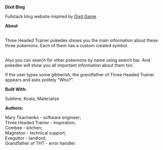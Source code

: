<p><strong> Dixit Blog </strong></p>
<p>Fullstack blog website inspired by <a href="https://en.wikipedia.org/wiki/Dixit_(card_game)">Dixit Game</a>.</p>
<p><strong> About </strong></p>
</br>

<img src="">
</br>
Three Headed Trainer pokedex shows you the main information about these three pokemons. Each of them has a custom created symbol.
</br>
</br>
<img src="">
<p>Also you can search for other pokemons by name using search bar. And pokedex will show you all important information about them too.</p>
<p>If the user types some gibberish, the grandfather of Three Headed Trainer appears and asks politely "Who?".</p>
<p><strong> Built With: </strong></p>
<p>Sublime, Koala, Materialize</p>
<p><strong> Authors: </strong></p>
Mary Tkachenko - software engineer;</br>
Three Headed Trainer - inspiration;</br>
Combee - kitchen;</br>
Magneton - technical support;</br>
Exeguttor - landlord;</br>
Grandfather of THT - error handler.</br>

<img src="">

